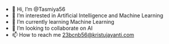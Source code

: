 - 👋 Hi, I’m @Tasmiya56
- 👀 I’m interested in Artificial Intelligence and Machine Learning
- 🌱 I’m currently learning Machine Learning
- 💞️ I’m looking to collaborate on AI
- 📫 How to reach me 23bcnb56@kristujayanti.com

<!---
Tasmiya56/Tasmiya56 is a ✨ special ✨ repository because its `README.md` (this file) appears on your GitHub profile.
You can click the Preview link to take a look at your changes.
--->
